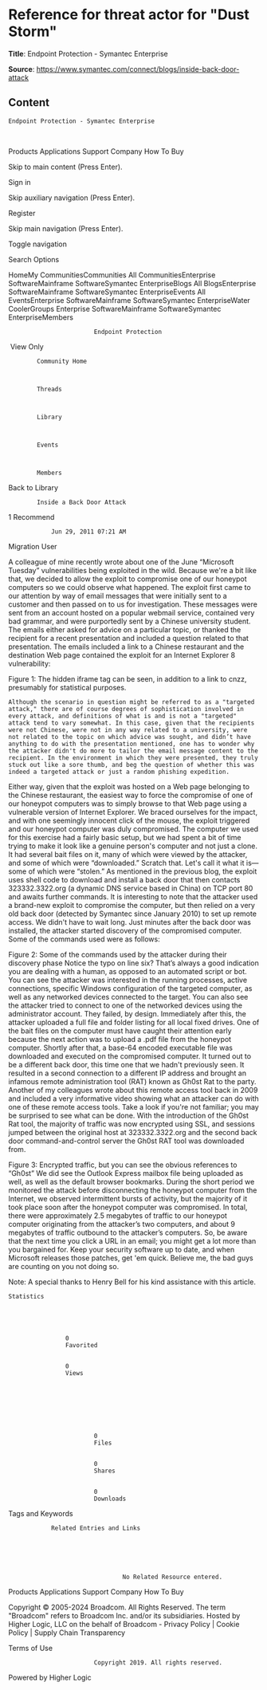 # Reference for threat actor for "Dust Storm"

**Title**: 
	Endpoint Protection - Symantec Enterprise


**Source**: https://www.symantec.com/connect/blogs/inside-back-door-attack

## Content




	Endpoint Protection - Symantec Enterprise



















  
													









  


Products
Applications
Support
Company
How To Buy





  












Skip to main content (Press Enter).










Sign in






Skip auxiliary navigation (Press Enter).




Register













Skip main navigation (Press Enter).




Toggle navigation























Search Options

















HomeMy CommunitiesCommunities All CommunitiesEnterprise SoftwareMainframe SoftwareSymantec EnterpriseBlogs All BlogsEnterprise SoftwareMainframe SoftwareSymantec EnterpriseEvents All EventsEnterprise SoftwareMainframe SoftwareSymantec EnterpriseWater CoolerGroups Enterprise SoftwareMainframe SoftwareSymantec EnterpriseMembers



















							Endpoint Protection
						























 View Only

		


            Community Home
            
        

            Threads
            
        

            Library
            
        

            Events
            
        

            Members
            
        

























 Back to Library





            Inside a Back Door Attack 
            
        









1
Recommend



















                Jun 29, 2011 07:21 AM
            














Migration User








A colleague of mine recently wrote about one of the June “Microsoft Tuesday” vulnerabilities being exploited in the wild. Because we're a bit like that, we decided to allow the exploit to compromise one of our honeypot computers so we could observe what happened.
The exploit first came to our attention by way of email messages that were initially sent to a customer and then passed on to us for investigation. These messages were sent from an account hosted on a popular webmail service, contained very bad grammar, and were purportedly sent by a Chinese university student. The emails either asked for advice on a particular topic, or thanked the recipient for a recent presentation and included a question related to that presentation. The emails included a link to a Chinese restaurant and the destination Web page contained the exploit for an Internet Explorer 8 vulnerability:

Figure 1: The hidden iframe tag can be seen, in addition to a link to cnzz, presumably for statistical purposes.

	Although the scenario in question might be referred to as a "targeted attack," there are of course degrees of sophistication involved in every attack, and definitions of what is and is not a "targeted" attack tend to vary somewhat. In this case, given that the recipients were not Chinese, were not in any way related to a university, were not related to the topic on which advice was sought, and didn’t have anything to do with the presentation mentioned, one has to wonder why the attacker didn't do more to tailor the email message content to the recipient. In the environment in which they were presented, they truly stuck out like a sore thumb, and beg the question of whether this was indeed a targeted attack or just a random phishing expedition.
Either way, given that the exploit was hosted on a Web page belonging to the Chinese restaurant, the easiest way to force the compromise of one of our honeypot computers was to simply browse to that Web page using a vulnerable version of Internet Explorer. We braced ourselves for the impact, and with one seemingly innocent click of the mouse, the exploit triggered and our honeypot computer was duly compromised. The computer we used for this exercise had a fairly basic setup, but we had spent a bit of time trying to make it look like a genuine person's computer and not just a clone. It had several bait files on it, many of which were viewed by the attacker, and some of which were “downloaded.” Scratch that. Let's call it what it is—some of which were “stolen.”
As mentioned in the previous blog, the exploit uses shell code to download and install a back door that then contacts 323332.3322.org (a dynamic DNS service based in China) on TCP port 80 and awaits further commands. It is interesting to note that the attacker used a brand-new exploit to compromise the computer, but then relied on a very old back door (detected by Symantec since January 2010) to set up remote access.
We didn't have to wait long. Just minutes after the back door was installed, the attacker started discovery of the compromised computer. Some of the commands used were as follows:


Figure 2: Some of the commands used by the attacker during their discovery phase
Notice the typo on line six? That’s always a good indication you are dealing with a human, as opposed to an automated script or bot. You can see the attacker was interested in the running processes, active connections, specific Windows configuration of the targeted computer, as well as any networked devices connected to the target. You can also see the attacker tried to connect to one of the networked devices using the administrator account. They failed, by design.
Immediately after this, the attacker uploaded a full file and folder listing for all local fixed drives. One of the bait files on the computer must have caught their attention early because the next action was to upload a .pdf file from the honeypot computer. Shortly after that, a base-64 encoded executable file was downloaded and executed on the compromised computer. It turned out to be a different back door, this time one that we hadn't previously seen. It resulted in a second connection to a different IP address and brought an infamous remote administration tool (RAT) known as Gh0st Rat to the party. Another of my colleagues wrote about this remote access tool back in 2009 and included a very informative video showing what an attacker can do with one of these remote access tools. Take a look if you're not familiar; you may be surprised to see what can be done.
With the introduction of the Gh0st Rat tool, the majority of traffic was now encrypted using SSL, and sessions jumped between the original host at 323332.3322.org and the second back door command-and-control server the Gh0st RAT tool was downloaded from.

Figure 3: Encrypted traffic, but you can see the obvious references to “Gh0st”
We did see the Outlook Express mailbox file being uploaded as well, as well as the default browser bookmarks. During the short period we monitored the attack before disconnecting the honeypot computer from the Internet, we observed intermittent bursts of activity, but the majority of it took place soon after the honeypot computer was compromised. In total, there were approximately 2.5 megabytes of traffic to our honeypot computer originating from the attacker’s two computers, and about 9 megabytes of traffic outbound to the attacker’s computers.
So, be aware that the next time you click a URL in an email; you might get a lot more than you bargained for. Keep your security software up to date, and when Microsoft releases those patches, get 'em quick. Believe me, the bad guys are counting on you not doing so.

Note: A special thanks to Henry Bell for his kind assistance with this article.
























    Statistics
    




                    0
                    Favorited
                

                    0
                    Views
                







                            0
                            Files
                        

                            0
                            Shares
                        

                            0
                            Downloads
                        










Tags and Keywords











                Related Entries and Links
                
            




                                    No Related Resource entered.
                                

























Products
Applications
Support
Company
How To Buy


Copyright © 2005-2024 Broadcom. All Rights Reserved. The term "Broadcom" refers to Broadcom Inc. and/or its subsidiaries. Hosted by Higher Logic, LLC on the behalf of Broadcom - Privacy Policy | Cookie Policy | Supply Chain Transparency


Terms of Use





  
  
  
  















							Copyright 2019. All rights reserved.
						









Powered by Higher Logic
















